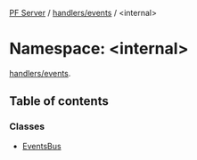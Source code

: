 [PF Server](../README.md) / [handlers/events](handlers_events.md) / <internal\>

# Namespace: <internal\>

[handlers/events](handlers_events.md).<internal>

## Table of contents

### Classes

- [EventsBus](../classes/handlers_events._internal_.EventsBus.md)
